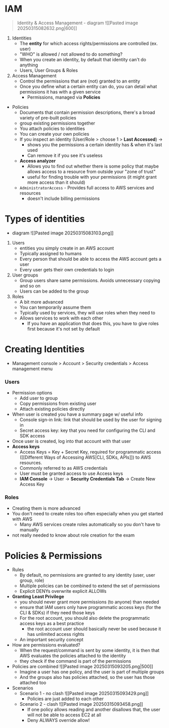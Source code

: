 # IAM
> Identity & Access Management
	- diagram
		![[Pasted image 20250315082632.png|600]]
1. Identities
	- The **entity** for which access rights/permissions are controlled (ex. user)
	- "WHO" is allowed / not allowed to do something?
	- When you create an identity, by default that identity can't do anything
	- Users, User Groups & Roles
2. Access Management 
	- Control the permissions that are (not) granted to an entity
	- Once you define what a certain entity can do, you can detail what permissions it has with a given service
		- Permissions, managed via **Policies**
- Policies
	- Documents that contain permission descriptions, there's a broad variety of pre-built policies
	- group existing permissions together
	- You attach policies to identities
	- You can create your own policies
	- If you inspect an identity (User/Role > choose 1 > **Last Accessed**) ->
		- shows you the permissions a certain identity has & when it's last used
		- Can remove it if you see it's useless
	- **Access analyzer**
		- Allows you to find out whether there is some policy that maybe allows access to a resource from outside your "zone of trust"
		- useful for finding trouble with your permissions (it might grant more access than it should)
	- `AdministratorAccess` - Provides full access to AWS services and resources
		- doesn't include billing permissions
# Types of identities
- diagram
	![[Pasted image 20250315083103.png]]
1. Users
	- entities you simply create in an AWS account
	- Typically assigned to humans
	- Every person that should be able to access the AWS account gets a user
	- Every user gets their own credentials to login
2. User groups
	- Group users share same permissions. Avoids unnecessary copying and so on
	- Users can be added to the group
3. Roles
	- A bit more advanced
	- You can temporarily assume them
	- Typically used by services, they will use roles when they need to
	- Allows services to work with each other
		- If you have an application that does this, you have to give roles first because it's not set by default
# Creating Identities
- Management console > Account > Security credentials > Access management menu
### Users
- Permission options
	- Add user to group
	- Copy permissions from existing user
	- Attach existing policies directly
- When user is created you have a summary page w/ useful info
	- Console sign-in link: link that should be used by the user for signing in
	- Secret access key: key that you need for configuring the CLI and SDK access
- Once user is created, log into that account with that user
- **Access keys**
	- Access Keys = Key + Secret Key, required for programmatic access ([[Different Ways of Accessing AWS|CLI, SDKs, APIs]]) to AWS resources.
	- Commonly referred to as AWS credentials
	- User must be granted access to use Access keys
	- **IAM Console** → User → **Security Credentials Tab** → Create New Access Key
### Roles
- Creating them is more advanced 
- You don't need to create roles too often especially when you get started with AWS
	- Many AWS services create roles automatically so you don't have to manually
- not really needed to know about role creation for the exam

# Policies & Permissions
- Rules
	- By default, no permissions are granted to any identity (user, user group, role)
	- Multiple policies can be combined to extend the set of permissions
	- Explicit DENYs overwrite explicit ALLOWs
- **Granting Least Privilege**
	- you should never grant more permissions (to anyone) than needed
	- ensure that IAM users only have programmatic access keys (for the CLI & SDKs) if they need those keys
	- For the root account, you should also delete the programmatic access keys as a best practice
		- the root account user should basically never be used because it has unlimited access rights
	- An important security concept
- How are permissions evaluated?
	- When the request/command is sent by some identity, it is then that AWS evaluates the policies attached to the identity
	- they check if the command is part of the permissions
- Policies are combined
	![[Pasted image 20250315093205.png|500]]
	- Imagine a user has one policy, and the user is part of multiple groups
	- And the groups also has policies attached, so the user has those attached too
- Scenarios
	- Scenario 1 - no clash
		![[Pasted image 20250315093429.png]]
		- Policies are just added to each other
	- Scenario 2 - clash
		![[Pasted image 20250315093458.png]]
		- If one policy allows reading and another disallows that, the user will not be able to access EC2 at all
		- Deny ALWAYS override allow!